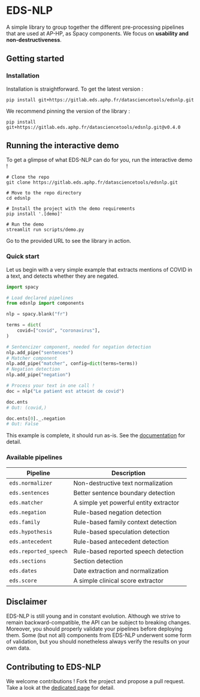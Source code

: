 # EDS-NLP

A simple library to group together the different pre-processing pipelines that are used at AP-HP, as Spacy components. We focus on **usability and non-destructiveness**.

## Getting started

### Installation

Installation is straightforward. To get the latest version :

```
pip install git+https://gitlab.eds.aphp.fr/datasciencetools/edsnlp.git
```

We recommend pinning the version of the library :

```
pip install git+https://gitlab.eds.aphp.fr/datasciencetools/edsnlp.git@v0.4.0
```

## Running the interactive demo

To get a glimpse of what EDS-NLP can do for you, run the interactive demo !

```shell
# Clone the repo
git clone https://gitlab.eds.aphp.fr/datasciencetools/edsnlp.git

# Move to the repo directory
cd edsnlp

# Install the project with the demo requirements
pip install '.[demo]'

# Run the demo
streamlit run scripts/demo.py
```

Go to the provided URL to see the library in action.

### Quick start

Let us begin with a very simple example that extracts mentions of COVID in a text, and detects whether they are negated.

```python
import spacy

# Load declared pipelines
from edsnlp import components

nlp = spacy.blank("fr")

terms = dict(
    covid=["covid", "coronavirus"],
)

# Sentencizer component, needed for negation detection
nlp.add_pipe("sentences")
# Matcher component
nlp.add_pipe("matcher", config=dict(terms=terms))
# Negation detection
nlp.add_pipe("negation")

# Process your text in one call !
doc = nlp("Le patient est atteint de covid")

doc.ents
# Out: (covid,)

doc.ents[0]._.negation
# Out: False
```

This example is complete, it should run as-is. See the [documentation](https://datasciencetools-pages.eds.aphp.fr/edsnlp/documentation) for detail.

### Available pipelines

| Pipeline              | Description                            |
| --------------------- | -------------------------------------- |
| `eds.normalizer`      | Non-destructive text normalization     |
| `eds.sentences`       | Better sentence boundary detection     |
| `eds.matcher`         | A simple yet powerful entity extractor |
| `eds.negation`        | Rule-based negation detection          |
| `eds.family`          | Rule-based family context detection    |
| `eds.hypothesis`      | Rule-based speculation detection       |
| `eds.antecedent`      | Rule-based antecedent detection        |
| `eds.reported_speech` | Rule-based reported speech detection   |
| `eds.sections`        | Section detection                      |
| `eds.dates`           | Date extraction and normalization      |
| `eds.score`           | A simple clinical score extractor      |

## Disclaimer

EDS-NLP is still young and in constant evolution. Although we strive to remain backward-compatible, the API can be subject to breaking changes. Moreover, you should properly validate your pipelines before deploying them. Some (but not all) components from EDS-NLP underwent some form of validation, but you should nonetheless always verify the results on your own data.

## Contributing to EDS-NLP

We welcome contributions ! Fork the project and propose a pull request. Take a look at the [dedicated page](https://datasciencetools-pages.eds.aphp.fr/edsnlp/documentation/additional/contributing.html) for detail.
